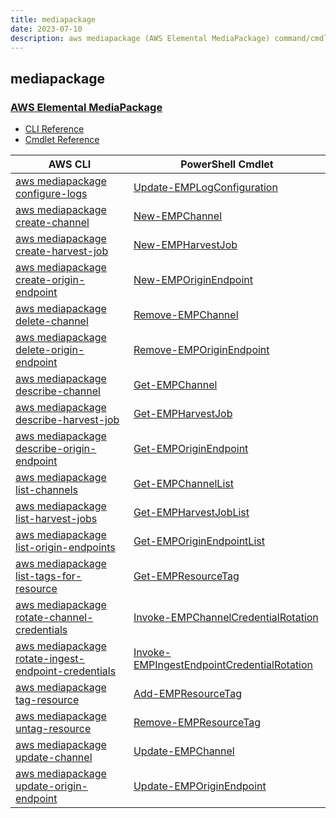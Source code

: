 ```yaml
---
title: mediapackage
date: 2023-07-10
description: aws mediapackage (AWS Elemental MediaPackage) command/cmdlet list.
---
```


## mediapackage

### [AWS Elemental MediaPackage](https://aws.amazon.com/mediapackage/)

* [CLI Reference](https://awscli.amazonaws.com/v2/documentation/api/latest/reference/mediapackage/index.html)
* [Cmdlet Reference](https://docs.aws.amazon.com/powershell/latest/reference/items/AWS_Elemental_MediaPackage_cmdlets.html)

|AWS CLI|PowerShell Cmdlet|
|----|----|
|[aws mediapackage configure-logs](https://awscli.amazonaws.com/v2/documentation/api/latest/reference/mediapackage/configure-logs.html)|[Update-EMPLogConfiguration](https://docs.aws.amazon.com/powershell/latest/reference/items/Update-EMPLogConfiguration.html)|
|[aws mediapackage create-channel](https://awscli.amazonaws.com/v2/documentation/api/latest/reference/mediapackage/create-channel.html)|[New-EMPChannel](https://docs.aws.amazon.com/powershell/latest/reference/items/New-EMPChannel.html)|
|[aws mediapackage create-harvest-job](https://awscli.amazonaws.com/v2/documentation/api/latest/reference/mediapackage/create-harvest-job.html)|[New-EMPHarvestJob](https://docs.aws.amazon.com/powershell/latest/reference/items/New-EMPHarvestJob.html)|
|[aws mediapackage create-origin-endpoint](https://awscli.amazonaws.com/v2/documentation/api/latest/reference/mediapackage/create-origin-endpoint.html)|[New-EMPOriginEndpoint](https://docs.aws.amazon.com/powershell/latest/reference/items/New-EMPOriginEndpoint.html)|
|[aws mediapackage delete-channel](https://awscli.amazonaws.com/v2/documentation/api/latest/reference/mediapackage/delete-channel.html)|[Remove-EMPChannel](https://docs.aws.amazon.com/powershell/latest/reference/items/Remove-EMPChannel.html)|
|[aws mediapackage delete-origin-endpoint](https://awscli.amazonaws.com/v2/documentation/api/latest/reference/mediapackage/delete-origin-endpoint.html)|[Remove-EMPOriginEndpoint](https://docs.aws.amazon.com/powershell/latest/reference/items/Remove-EMPOriginEndpoint.html)|
|[aws mediapackage describe-channel](https://awscli.amazonaws.com/v2/documentation/api/latest/reference/mediapackage/describe-channel.html)|[Get-EMPChannel](https://docs.aws.amazon.com/powershell/latest/reference/items/Get-EMPChannel.html)|
|[aws mediapackage describe-harvest-job](https://awscli.amazonaws.com/v2/documentation/api/latest/reference/mediapackage/describe-harvest-job.html)|[Get-EMPHarvestJob](https://docs.aws.amazon.com/powershell/latest/reference/items/Get-EMPHarvestJob.html)|
|[aws mediapackage describe-origin-endpoint](https://awscli.amazonaws.com/v2/documentation/api/latest/reference/mediapackage/describe-origin-endpoint.html)|[Get-EMPOriginEndpoint](https://docs.aws.amazon.com/powershell/latest/reference/items/Get-EMPOriginEndpoint.html)|
|[aws mediapackage list-channels](https://awscli.amazonaws.com/v2/documentation/api/latest/reference/mediapackage/list-channels.html)|[Get-EMPChannelList](https://docs.aws.amazon.com/powershell/latest/reference/items/Get-EMPChannelList.html)|
|[aws mediapackage list-harvest-jobs](https://awscli.amazonaws.com/v2/documentation/api/latest/reference/mediapackage/list-harvest-jobs.html)|[Get-EMPHarvestJobList](https://docs.aws.amazon.com/powershell/latest/reference/items/Get-EMPHarvestJobList.html)|
|[aws mediapackage list-origin-endpoints](https://awscli.amazonaws.com/v2/documentation/api/latest/reference/mediapackage/list-origin-endpoints.html)|[Get-EMPOriginEndpointList](https://docs.aws.amazon.com/powershell/latest/reference/items/Get-EMPOriginEndpointList.html)|
|[aws mediapackage list-tags-for-resource](https://awscli.amazonaws.com/v2/documentation/api/latest/reference/mediapackage/list-tags-for-resource.html)|[Get-EMPResourceTag](https://docs.aws.amazon.com/powershell/latest/reference/items/Get-EMPResourceTag.html)|
|[aws mediapackage rotate-channel-credentials](https://awscli.amazonaws.com/v2/documentation/api/latest/reference/mediapackage/rotate-channel-credentials.html)|[Invoke-EMPChannelCredentialRotation](https://docs.aws.amazon.com/powershell/latest/reference/items/Invoke-EMPChannelCredentialRotation.html)|
|[aws mediapackage rotate-ingest-endpoint-credentials](https://awscli.amazonaws.com/v2/documentation/api/latest/reference/mediapackage/rotate-ingest-endpoint-credentials.html)|[Invoke-EMPIngestEndpointCredentialRotation](https://docs.aws.amazon.com/powershell/latest/reference/items/Invoke-EMPIngestEndpointCredentialRotation.html)|
|[aws mediapackage tag-resource](https://awscli.amazonaws.com/v2/documentation/api/latest/reference/mediapackage/tag-resource.html)|[Add-EMPResourceTag](https://docs.aws.amazon.com/powershell/latest/reference/items/Add-EMPResourceTag.html)|
|[aws mediapackage untag-resource](https://awscli.amazonaws.com/v2/documentation/api/latest/reference/mediapackage/untag-resource.html)|[Remove-EMPResourceTag](https://docs.aws.amazon.com/powershell/latest/reference/items/Remove-EMPResourceTag.html)|
|[aws mediapackage update-channel](https://awscli.amazonaws.com/v2/documentation/api/latest/reference/mediapackage/update-channel.html)|[Update-EMPChannel](https://docs.aws.amazon.com/powershell/latest/reference/items/Update-EMPChannel.html)|
|[aws mediapackage update-origin-endpoint](https://awscli.amazonaws.com/v2/documentation/api/latest/reference/mediapackage/update-origin-endpoint.html)|[Update-EMPOriginEndpoint](https://docs.aws.amazon.com/powershell/latest/reference/items/Update-EMPOriginEndpoint.html)|

